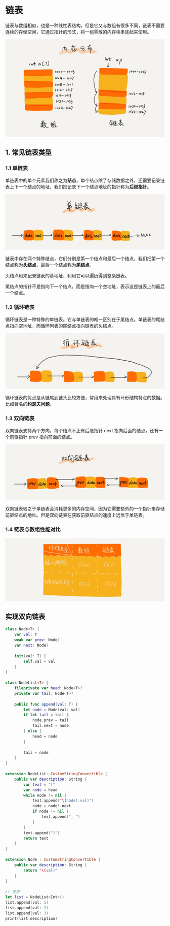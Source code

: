 # 链表

链表与数组相似，也是一种线性表结构。但是它又与数组有很多不同，链表不需要连续的存储空间，它通过指针的形式，将一组零散的内存块串连起来使用。

![alt 数组与链表内存分布对比](./Resources/pic5.webp)

## 1. 常见链表类型

### 1.1 单链表

单链表中的单个元素我们称之为**结点**，单个结点除了存储数据之外，还需要记录链表上下一个结点的地址，我们把记录下一个结点地址的指针称为**后继指针**。

![alt 单链表](./Resources/pic2.webp)

链表中存在两个特殊结点，它们分别是第一个结点和最后一个结点，我们把第一个结点称为**头结点**，最后一个结点称为**尾结点**。

头结点用来记录链表的基地址，利用它可以遍历得到整条链表。

尾结点的指针不是指向下一个结点，而是指向一个空地址，表示这是链表上的最后一个结点。

### 1.2 循环链表

循环链表是一种特殊的单链表。它与单链表的唯一区别在于尾结点。单链表的尾结点指向空地址，而循环列表的尾结点指向链表的头结点。

![alt 循环链表](./Resources/pic3.webp)

循环链表的优点是从链尾到链头比较方便，常用来处理具有环形结构特点的数据。比如著名的**约瑟夫问题**。

### 1.3 双向链表

双向链表支持两个方向，每个结点不止有后继指针 next 指向后面的结点，还有一个前驱指针 prev 指向前面的结点。

![alt 双向链表](./Resources/pic4.webp)

双向链表较之于单链表会消耗更多的内存空间，因为它需要额外的一个指针来存储前驱结点的地址。但是双向链表在获取前驱结点的速度上远优于单链表。

### 1.4 链表与数组性能对比

![alt 链表与数组性能对比](./Resources/pic6.webp)

## 实现双向链表

```swift
class Node<T> {
    var val: T
    weak var prev: Node?
    var next: Node?
    
    init(val: T) {
        self.val = val
    }
}

class NodeList<T> {
    fileprivate var head: Node<T>?
    private var tail: Node<T>?
    
    public func append(val: T) {
        let node = Node(val: val)
        if let tail = tail {
            node.prev = tail
            tail.next = node
        } else {
            head = node
        }
        
        tail = node
    }
}

extension NodeList: CustomStringConvertible {
    public var description: String {
        var text = "["
        var node = head
        while node != nil {
            text.append("\(node!.val)")
            node = node!.next
            if node != nil {
                text.append(", ")
            }
        }
        text.append("]")
        return text
    }
}

extension Node : CustomStringConvertible {
    public var description: String {
        return "\(val)"
    }
}

// 使用
let list = NodeList<Int>()
list.append(val: 1)
list.append(val: 2)
list.append(val: 3)
print(list.description)

```